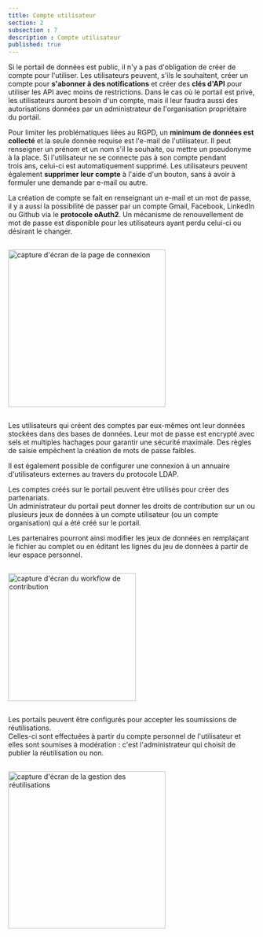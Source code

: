 ```yaml
---
title: Compte utilisateur
section: 2
subsection : 7
description : Compte utilisateur
published: true
---
```


Si le portail de données est public, il n'y a pas d'obligation de créer de compte pour l'utiliser. Les utilisateurs peuvent, s'ils le souhaitent, créer un compte pour **s'abonner à des notifications** et créer des **clés d'API** pour utiliser les API avec moins de restrictions. Dans le cas où le portail est privé, les utilisateurs auront besoin d'un compte, mais il leur faudra aussi des autorisations données par un administrateur de l'organisation propriétaire du portail.

Pour limiter les problématiques liées au RGPD, un **minimum de données est collecté** et la seule donnée requise est l'e-mail de l'utilisateur. Il peut renseigner un prénom et un nom s'il le souhaite, ou mettre un pseudonyme à la place. Si l'utilisateur ne se connecte pas à son compte pendant trois&nbsp;ans, celui-ci est automatiquement supprimé. Les utilisateurs peuvent également **supprimer leur compte** à l'aide d'un bouton, sans à avoir à formuler une demande par e-mail ou autre.

La création de compte se fait en renseignant un e-mail et un mot de passe, il y a aussi la possibilité de  passer par un compte Gmail, Facebook, LinkedIn ou Github via le **protocole oAuth2**. Un mécanisme de renouvellement de mot de passe est disponible pour les utilisateurs ayant perdu celui-ci ou désirant le changer.

<img src="./images/functional-presentation/connexion.jpg"
     height="320" style="margin:15px auto;" alt="capture d'écran de la page de connexion" />

Les utilisateurs qui créent des comptes par eux-mêmes ont leur données stockées dans des bases de données. Leur mot de passe est encrypté avec sels et multiples hachages pour garantir une sécurité maximale. Des règles de saisie empêchent la création de mots de passe faibles.

Il est également possible de configurer une connexion à un annuaire d'utilisateurs externes au travers du protocole LDAP.

Les comptes créés sur le portail peuvent être utilisés pour créer des partenariats.  
Un administrateur du portail peut donner les droits de contribution sur un ou plusieurs jeux de données à un compte utilisateur (ou un compte organisation) qui a été créé sur le portail.

Les partenaires pourront ainsi modifier les jeux de données en remplaçant le fichier au complet ou en éditant les lignes du jeu de données à partir de leur espace personnel.

<img src="./images/functional-presentation/contribution.jpg"
     height="260" style="margin:15px auto;" alt="capture d'écran du workflow de contribution" />

Les portails peuvent être configurés pour accepter les soumissions de réutilisations.   
Celles-ci sont effectuées à partir du compte personnel de l'utilisateur et elles sont soumises à modération&nbsp;: c'est l'administrateur qui choisit de publier la réutilisation ou non.  


<img src="./images/functional-presentation/reutilisation.jpg"
     height="320" style="margin:15px auto;" alt="capture d'écran de la gestion des réutilisations" />

